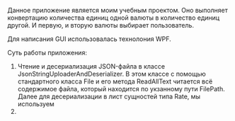 Данное приложение является моим учебным проектом. Оно выполняет конвертацию количества единиц одной валюты в количество единиц другой. И первую, и вторую валюты выбирает пользователь.

Для написания GUI использовалась технолония WPF.

Суть работы приложения:
1. Чтение и десериализация JSON-файла в классе JsonStringUploaderAndDeserializer. В этом классе с помощью стандартного класса File и его метода ReadAllText читается всё содержимое файла, который находится по укзанному пути FilePath. Далее для десериализации в лист сущностей типа Rate, мы используем 
2. 
